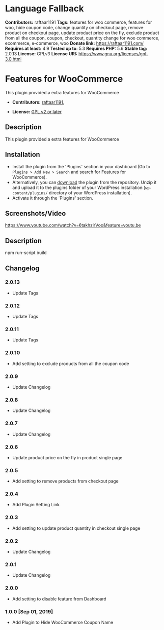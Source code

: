 # Language Fallback #
**Contributors:** raftaar1191
**Tags:** features for woo commerce, features for woo, hide coupon code, change quantity on checkout page, remove product on checkout page, update product price on the fly, exclude product from all the coupon, coupon, checkout, quantity change for woo commerce, ecommerce, e-commerce, woo
**Donate link:** https://raftaar1191.com/
**Requires at least:** 4.9
**Tested up to:** 5.3
**Requires PHP:** 5.6
**Stable tag:** 2.0.13
**License:** GPLv3
**License URI:** https://www.gnu.org/licenses/gpl-3.0.html

# Features for WooCommerce #

This plugin provided a extra features for WooCommerce


* **Contributors:** [raftaar1191](http://profiles.wordpress.org/raftaar1191),


* **License:** [GPL v2 or later]( http://www.gnu.org/licenses/gpl-2.0.html)

## Description ##

This plugin provided a extra features for WooCommerce

## Installation ##

* Install the plugin from the 'Plugins' section in your dashboard (Go to `Plugins > Add New > Search` and search for Features for WooCommerce).
* Alternatively, you can [download](http://downloads.wordpress.org/plugin/features-for-woocommerce.zip "Download Features for WooCommerce") the plugin from the repository. Unzip it and upload it to the plugins folder of your WordPress installation (`wp-content/plugins/` directory of your WordPress installation).
* Activate it through the 'Plugins' section.

## Screenshots/Video ##

https://www.youtube.com/watch?v=6takhzirVoo&feature=youtu.be

## Description ##

npm run-script build 


## Changelog ##

### 2.0.13 ###
   * Update Tags
   
### 2.0.12 ###
  * Update Tags
  
### 2.0.11 ###
   * Update Tags
   
### 2.0.10 ###
   * Add setting to exclude products from all the coupon code

### 2.0.9 ###
   * Update Changelog

### 2.0.8 ###
   * Update Changelog

### 2.0.7 ###
   * Update Changelog
   
### 2.0.6 ###
   * Update product price on the fly in product single page
   
### 2.0.5 ###
   * Add setting to remove products from checkout page

### 2.0.4 ###
   * Add Plugin Setting Link
   
### 2.0.3 ###
   * Add setting to update product quantity in checkout single page
   
### 2.0.2 ###
   * Update Changelog

### 2.0.1 ###
   * Update Changelog
   
### 2.0.0 ###
   * Add setting to disable feature from Dashboard

### 1.0.0 [Sep 01, 2019] ###
   * Add Plugin to Hide WooCommerce Coupon Name